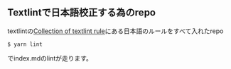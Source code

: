 ## Textlintで日本語校正する為のrepo

textlintの[Collection of textlint rule](https://github.com/textlint/textlint/wiki/Collection-of-textlint-rule#rules-japanese)にある日本語のルールをすべて入れたrepo

```
$ yarn lint
```

でindex.mdのlintが走ります。